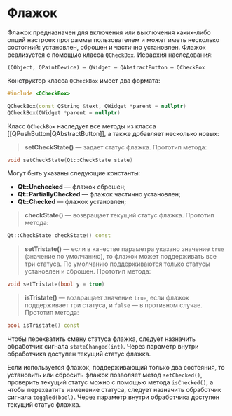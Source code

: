 # Флажок

Флажок предназначен для включения или выключения каких-либо опций настроек программы пользователем и может иметь несколько состояний: установлен, сброшен и частично установлен. Флажок реализуется с помощью класса `QCheckBox`. Иерархия наследования:
```
(QObject, QPaintDevice) — QWidget — QAbstractButton — QCheckBox
```

Конструктор класса `QCheckBox` имеет два формата:
```c++
#include <QCheckBox>

QCheckBox(const QString &text, QWidget *parent = nullptr)
QCheckBox(QWidget *parent = nullptr)
```

Класс `QCheckBox` наследует все методы из класса [[QPushButton|QAbstractButton]], а также добавляет несколько новых:

> **setCheckState()** — задает статус флажка. Прототип метода:
```c++
void setCheckState(Qt::CheckState state)
``` 

Могут быть указаны следующие константы:
* **Qt::Unchecked** — флажок сброшен;
* **Qt::PartiallyChecked** — флажок частично установлен;
* **Qt::Checked** — флажок установлен;

> **checkState()** — возвращает текущий статус флажка. Прототип метода:
```c++
Qt::CheckState checkState() const
```

> **setTristate()** — если в качестве параметра указано значение `true` (значение по умолчанию), то флажок может поддерживать все три статуса. По умолчанию поддерживаются только статусы установлен и сброшен. Прототип метода:
```c++
void setTristate(bool y = true)
```

> **isTristate()** — возвращает значение `true`, если флажок поддерживает три статуса, и `false` — в противном случае. Прототип метода:
```c++
bool isTristate() const
```

Чтобы перехватить смену статуса флажка, следует назначить обработчик сигнала `stateChanged(int)`. Через параметр внутри обработчика доступен текущий статус флажка.

Если используется флажок, поддерживающий только два состояния, то установить или сбросить флажок позволяет метод `setChecked()`, проверить текущий статус можно с помощью метода `isChecked()`, а чтобы перехватить изменение статуса, следует назначить обработчик сигнала `toggled(bool)`. Через параметр внутри обработчика доступен текущий статус флажка.



